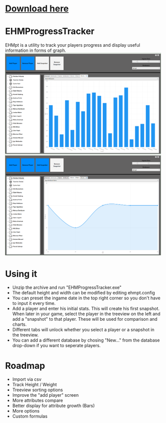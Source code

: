 # **[Download here](https://github.com/Gabisonfire/ehmpt/releases/download/0.1Beta/EHMpt.zip)**

# EHMProgressTracker

EHMpt is a utility to track your players progress and display useful information in forms of graph.
![main](screenshots/ehmpt1.png)
![main](screenshots/ehmpt2.png)

# Using it
- Unzip the archive and run "EHMProgressTracker.exe"
- The default height and width can be modified by editing ehmpt.config
- You can preset the ingame date in the top right corner so you don't have to input it every time.
- Add a player and enter his initial stats. This will create his first snapshot. When later in your game, select the player in the treeview on the left and add a "snapshot" to that player. These will be used for comparison and charts.
- Different tabs will unlock whether you select a player or a snapshot in the treeview.
- You can add a different database by chosing "New..." from the database drop-down if you want to seperate players.

# Roadmap
- Import via csv
- Track Height / Weight
- Treeview sorting options 
- Improve the "add player" screen
- More attributes compare
- Better display for attribute growth (Bars)
- More options
- Custom formulas
